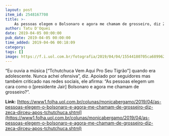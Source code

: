 ```yaml
---
layout: post
item_id: 2548167708
title: >-
    As pessoas elegem o Bolsonaro e agora me chamam de grosseiro, diz Zeca Dirceu após tchutchuca
author: Tatu D'Oquei
date: 2019-04-05 00:00:00
pub_date: 2019-04-05 00:00:00
time_added: 2019-04-06 00:18:09
category: 
tags: []
image: https://f.i.uol.com.br/fotografia/2019/04/04/15544180705ca689962fafe_1554418070_3x2_rt.jpg
---
```


“Eu ouvia a música [“Tchutchuca Vem Aqui Pro Seu Tigrão”] quando era adolescente. Nunca achei ofensiva”, diz. Apoiado por seguidores mas também criticado nas redes sociais, ele afirma: “As pessoas elegem um cara como o [presidente Jair] Bolsonaro e agora me chamam de grosseiro?”.

**Link:** [https://www1.folha.uol.com.br/colunas/monicabergamo/2019/04/as-pessoas-elegem-o-bolsonaro-e-agora-me-chamam-de-grosseiro-diz-zeca-dirceu-apos-tchutchuca.shtml](https://www1.folha.uol.com.br/colunas/monicabergamo/2019/04/as-pessoas-elegem-o-bolsonaro-e-agora-me-chamam-de-grosseiro-diz-zeca-dirceu-apos-tchutchuca.shtml)

